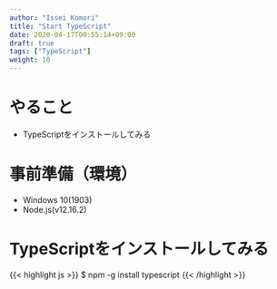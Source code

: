 ```yaml
---
author: "Issei Komori"
title: "Start TypeScript"
date: 2020-04-17T00:55:14+09:00
draft: true
tags: ["TypeScript"]
weight: 10
---
```


# やること
- TypeScriptをインストールしてみる

# 事前準備（環境）
- Windows 10(1903)
- Node.js(v12.16.2)


# TypeScriptをインストールしてみる
{{< highlight js >}}
$ npm -g install typescript
{{< /highlight >}}